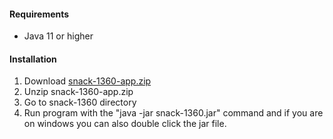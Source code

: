 #### Requirements
  * Java 11 or higher

#### Installation
1. Download [snack-1360-app.zip](https://xjrga.github.io/releases/snack-1360-app.zip)
2. Unzip snack-1360-app.zip
3. Go to snack-1360 directory
4. Run program with the "java -jar snack-1360.jar" command and if you are on windows you can also double click the jar file.